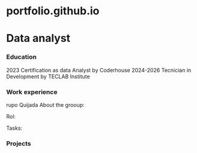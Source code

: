 # portfolio.github.io

# Data analyst

### Education
2023 Certification as data Analyst by Coderhouse 
2024-2026 Tecnician in Development by TECLAB Institute

### Work experience
rupo Quijada
About the grooup:

Rol:

Tasks:

### Projects
